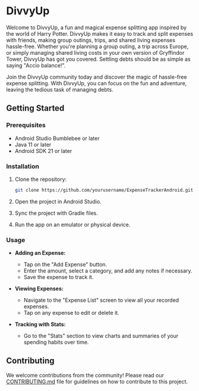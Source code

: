 # DivvyUp
Welcome to DivvyUp, a fun and magical expense splitting app inspired by the world of Harry Potter. DivvyUp makes it easy to track and split expenses with friends, making group outings, trips, and shared living expenses hassle-free.
Whether you're planning a group outing, a trip across Europe, or simply managing shared living costs in your own version of Gryffindor Tower, DivvyUp has got you covered.
Settling debts should be as simple as saying "Accio balance!".

Join the DivvyUp community today and discover the magic of hassle-free expense splitting. With DivvyUp, you can focus on the fun and adventure, leaving the tedious task of managing debts.


## Getting Started

### Prerequisites

- Android Studio Bumblebee or later
- Java 11 or later
- Android SDK 21 or later

### Installation

1. Clone the repository:

    ```bash
    git clone https://github.com/yourusername/ExpenseTrackerAndroid.git
    ```

2. Open the project in Android Studio.

3. Sync the project with Gradle files.

4. Run the app on an emulator or physical device.

### Usage

- **Adding an Expense:**
  - Tap on the "Add Expense" button.
  - Enter the amount, select a category, and add any notes if necessary.
  - Save the expense to track it.

- **Viewing Expenses:**
  - Navigate to the "Expense List" screen to view all your recorded expenses.
  - Tap on any expense to edit or delete it.

- **Tracking with Stats:**
  - Go to the "Stats" section to view charts and summaries of your spending habits over time.

## Contributing
We welcome contributions from the community! Please read our [CONTRIBUTING.md](CONTRIBUTING.md) file for guidelines on how to contribute to this project.
